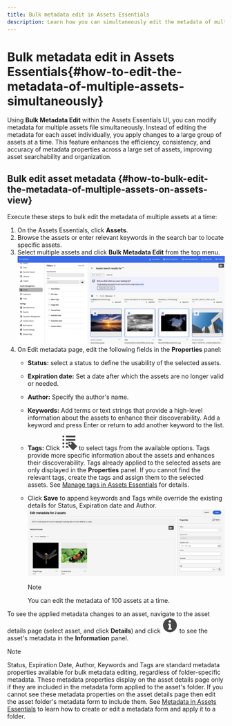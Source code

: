 ```yaml
---
title: Bulk metadata edit in Assets Essentials
description: Learn how you can simultaneously edit the metadata of multiple assets available on the Assets Essentials.
---
```

# Bulk metadata edit in Assets Essentials{#how-to-edit-the-metadata-of-multiple-assets-simultaneously}

Using **Bulk Metadata Edit** within the Assets Essentials UI, you can modify metadata for multiple assets file simultaneously. Instead of editing the metadata for each asset individually, you apply changes to a large group of assets at a time. This feature enhances the efficiency, consistency, and accuracy of metadata properties across a large set of assets, improving asset searchability and organization. 

## Bulk edit asset metadata {#how-to-bulk-edit-the-metadata-of-multiple-assets-on-assets-view}

Execute these steps to bulk edit the metadata of multiple assets at a time:

1. On the Assets Essentials, click **Assets**.
1. Browse the assets or enter relevant keywords in the search bar to locate specific assets.
1. Select multiple assets and click **Bulk Metadata Edit** from the top menu. 
![bulk-metadata-edit](/help/using/assets/bulk-metadata-edit.png)
1. On Edit metadata page, edit the following fields in the **Properties** panel: 
    * **Status:** select a status to define the usability of the selected assets.
    * **Expiration date:** Set a date after which the assets are no longer valid or needed. 
    * **Author:** Specify the author's name.
    * **Keywords:** Add terms or text strings that provide a high-level information about the assets to enhance their discoverability. Add a keyword and press Enter or return to add another keyword to the list.
    * **Tags:** Click ![tags icon](/help/using/assets/tags-icon.svg) to select tags from the available options. Tags provide more specific information about the assets and enhances their discoverability. Tags already applied to the selected assets are only displayed in the **Properties** panel. If you cannot find the relevant tags, create the tags and assign them to the selected assets. See [Manage tags in Assets Essentials](/help/using/tagging-management.md) for details. 
    * Click **Save** to append keywords and Tags while override the existing details for Status, Expiration date and Author. 
    ![save-bulk-metadata-edit-properties](/help/using/assets/save-bulk-metadata-edit-properties.png)

        >[!NOTE]
        >
        >You can edit the metadata of 100 assets at a time.

To see the applied metadata changes to an asset, navigate to the asset details page (select asset, and click **Details**) and click ![](/help/using/assets/info-icon-solid-black%202.svg) to see the asset's metadata in the **Information** panel. 

>[!NOTE]
>
>Status, Expiration Date, Author, Keywords and Tags are standard metadata properties available for bulk metadata editing, regardless of folder-specific metadata. These metadata properties display on the asset details page only if they are included in the metadata form applied to the asset's folder.  If you cannot see these metadata properties on the asset details page then edit the asset folder's metadata form to include them. See [Metadata in Assets Essentials](/help/using/metadata.md) to learn how to create or edit a metadata form and apply it to a folder.

 
